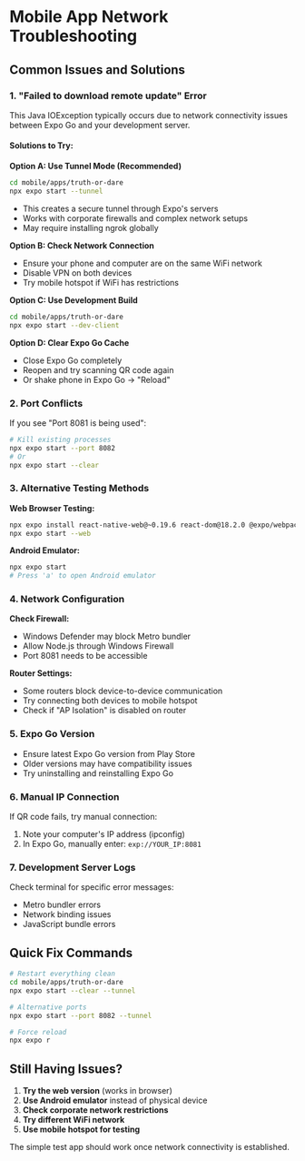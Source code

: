 # Mobile App Network Troubleshooting

## Common Issues and Solutions

### 1. "Failed to download remote update" Error

This Java IOException typically occurs due to network connectivity issues between Expo Go and your development server.

#### Solutions to Try:

**Option A: Use Tunnel Mode (Recommended)**
```bash
cd mobile/apps/truth-or-dare
npx expo start --tunnel
```
- This creates a secure tunnel through Expo's servers
- Works with corporate firewalls and complex network setups
- May require installing ngrok globally

**Option B: Check Network Connection**
- Ensure your phone and computer are on the same WiFi network
- Disable VPN on both devices
- Try mobile hotspot if WiFi has restrictions

**Option C: Use Development Build**
```bash
cd mobile/apps/truth-or-dare
npx expo start --dev-client
```

**Option D: Clear Expo Go Cache**
- Close Expo Go completely
- Reopen and try scanning QR code again
- Or shake phone in Expo Go → "Reload"

### 2. Port Conflicts

If you see "Port 8081 is being used":
```bash
# Kill existing processes
npx expo start --port 8082
# Or
npx expo start --clear
```

### 3. Alternative Testing Methods

**Web Browser Testing:**
```bash
npx expo install react-native-web@~0.19.6 react-dom@18.2.0 @expo/webpack-config@^19.0.0
npx expo start --web
```

**Android Emulator:**
```bash
npx expo start
# Press 'a' to open Android emulator
```

### 4. Network Configuration

**Check Firewall:**
- Windows Defender may block Metro bundler
- Allow Node.js through Windows Firewall
- Port 8081 needs to be accessible

**Router Settings:**
- Some routers block device-to-device communication
- Try connecting both devices to mobile hotspot
- Check if "AP Isolation" is disabled on router

### 5. Expo Go Version

- Ensure latest Expo Go version from Play Store
- Older versions may have compatibility issues
- Try uninstalling and reinstalling Expo Go

### 6. Manual IP Connection

If QR code fails, try manual connection:
1. Note your computer's IP address (ipconfig)
2. In Expo Go, manually enter: `exp://YOUR_IP:8081`

### 7. Development Server Logs

Check terminal for specific error messages:
- Metro bundler errors
- Network binding issues
- JavaScript bundle errors

## Quick Fix Commands

```bash
# Restart everything clean
cd mobile/apps/truth-or-dare
npx expo start --clear --tunnel

# Alternative ports
npx expo start --port 8082 --tunnel

# Force reload
npx expo r
```

## Still Having Issues?

1. **Try the web version** (works in browser)
2. **Use Android emulator** instead of physical device
3. **Check corporate network restrictions**
4. **Try different WiFi network**
5. **Use mobile hotspot for testing**

The simple test app should work once network connectivity is established.

